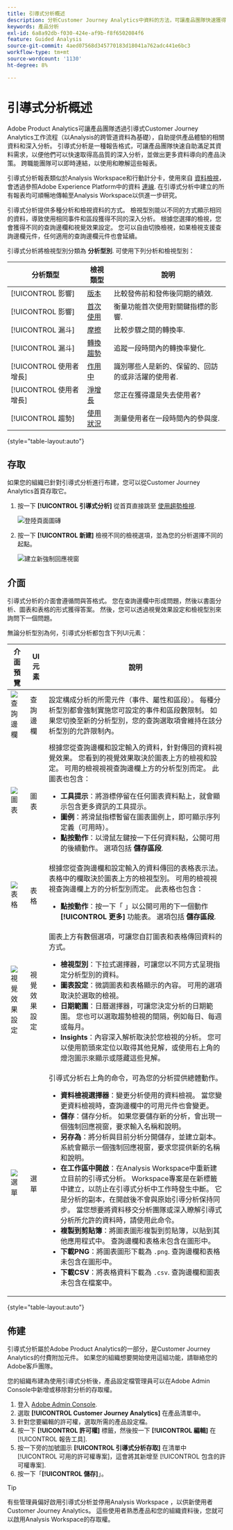```yaml
---
title: 引導式分析概述
description: 分析Customer Journey Analytics中資料的方法，可讓產品團隊快速獲得高品質的深入分析。 也稱為Product Analytics。
keywords: 產品分析
exl-id: 6a8a92db-f030-424e-af9b-f8f6502084f6
feature: Guided Analysis
source-git-commit: 4aed07568d345770183d18041a762adc441e6bc3
workflow-type: tm+mt
source-wordcount: '1130'
ht-degree: 8%

---
```


# 引導式分析概述

Adobe Product Analytics可讓產品團隊透過引導式Customer Journey Analytics工作流程（以Analysis的跨管道資料為基礎），自助提供產品體驗的相關資料和深入分析。 引導式分析是一種報告格式，可讓產品團隊快速自助滿足其資料需求，以便他們可以快速取得高品質的深入分析，並做出更多資料導向的產品決策。 跨職能團隊可以即時連結，以使用和瞭解這些報表。

引導式分析報表類似於Analysis Workspace和行動計分卡，使用來自 [資料檢視](../data-views/data-views.md)，會透過參照Adobe Experience Platform中的資料 [連線](../connections/overview.md). 在引導式分析中建立的所有報表均可順暢地傳輸至Analysis Workspace以供進一步研究。

引導式分析提供多種分析和檢視資料的方式。 檢視型別能以不同的方式顯示相同的資料，導致使用相同事件和區段獲得不同的深入分析。 根據您選擇的檢視，您會獲得不同的查詢邊欄和視覺效果設定。 您可以自由切換檢視，如果檢視支援查詢邊欄元件，任何適用的查詢邊欄元件也會延續。

引導式分析將檢視型別分類為 **分析型別**. 可使用下列分析和檢視型別：

| 分析類型 | 檢視類型 | 說明 |
| --- | --- | --- |
| [!UICONTROL 影響] | [版本](types/release.md) | 比較發佈前和發佈後同期的績效. |
| [!UICONTROL 影響] | [首次使用](types/first-use.md) | 衡量功能首次使用對關鍵指標的影響. |
| [!UICONTROL 漏斗] | [摩擦](types/friction.md) | 比較步驟之間的轉換率. |
| [!UICONTROL 漏斗] | [轉換趨勢](types/conversion-trends.md) | 追蹤一段時間內的轉換率變化. |
| [!UICONTROL 使用者增長] | [作用中](types/active.md) | 識別哪些人是新的、保留的、回訪的或非活躍的使用者. |
| [!UICONTROL 使用者增長] | [淨增長](types/net-growth.md) | 您正在獲得還是失去使用者? |
| [!UICONTROL 趨勢] | [使用狀況](types/usage.md) | 測量使用者在一段時間內的參與度. |

{style="table-layout:auto"}

## 存取

如果您的組織已針對引導式分析進行布建，您可以從Customer Journey Analytics首頁存取它。

1. 按一下 **[!UICONTROL 引導式分析]** 從首頁直接跳至 [使用趨勢檢視](types/usage.md).

   ![登陸頁面圖磚](assets/landing-page-tile.png)

1. 按一下 **[!UICONTROL 新建]** 檢視不同的檢視選項，並為您的分析選擇不同的起點。

   ![建立新強制回應視窗](assets/create-new-modal.png)

## 介面

引導式分析的介面會遵循問與答格式。 您在查詢邊欄中形成問題，然後以書面分析、圖表和表格的形式獲得答案。 然後，您可以透過視覺效果設定和檢視型別來詢問下一個問題。

無論分析型別為何，引導式分析都包含下列UI元素：

| 介面預覽 | UI 元素 | 說明 |
| --- | --- | --- |
| ![查詢邊欄](assets/query-rail.png) | 查詢邊欄 | 設定構成分析的所需元件（事件、屬性和區段）。 每種分析型別都會強制實施您可設定的事件和區段數限制。 如果您切換至新的分析型別，您的查詢選取項會維持在該分析型別的允許限制內。 |
| ![圖表](assets/chart.png) | 圖表 | 根據您從查詢邊欄和設定輸入的資料，針對傳回的資料視覺效果。 您看到的視覺效果取決於圖表上方的檢視和設定。 可用的檢視視視查詢邊欄上方的分析型別而定。 此圖表也包含： <ul><li>**工具提示**：將游標停留在任何圖表資料點上，就會顯示包含更多資訊的工具提示。</li><li>**圖例**：將滑鼠指標暫留在圖表圖例上，即可顯示序列定義（可用時）。</li><li>**點按動作**：以滑鼠左鍵按一下任何資料點，公開可用的後續動作。 選項包括 **儲存區段**.</li></ul> |
| ![表格](assets/table.png) | 表格 | 根據您從查詢邊欄和設定輸入的資料傳回的表格表示法。 表格中的欄取決於圖表上方的檢視型別。 可用的檢視視視查詢邊欄上方的分析型別而定。 此表格也包含： <ul><li>**點按動作**：按一下「 」以公開可用的下一個動作 **[!UICONTROL 更多]** 功能表。 選項包括 **儲存區段**.</li></ul> |
| ![視覺效果設定](assets/visualization-settings.png) | 視覺效果設定 | 圖表上方有數個選項，可讓您自訂圖表和表格傳回資料的方式。<ul><li>**檢視型別**：下拉式選擇器，可讓您以不同方式呈現指定分析型別的資料。</li><li>**圖表設定**：微調圖表和表格顯示的內容。 可用的選項取決於選取的檢視。</li><li>**日期範圍**：日曆選擇器，可讓您決定分析的日期範圍。 您也可以選取趨勢檢視的間隔，例如每日、每週或每月。</li><li>**Insights**：內容深入解析取決於您檢視的分析。 您可以使用箭頭來定位以取得其他見解，或使用右上角的燈泡圖示來顯示或隱藏這些見解。</li></ul> |
| ![選單](assets/menu.png) | 選單 | 引導式分析右上角的命令，可為您的分析提供總體動作。<ul><li>**資料檢視選擇器**：變更分析使用的資料檢視。 當您變更資料檢視時，查詢邊欄中的可用元件也會變更。</li><li>**儲存**：儲存分析。 如果您要儲存新的分析，會出現一個強制回應視窗，要求輸入名稱和說明。</li><li>**另存為**：將分析與目前分析分開儲存，並建立副本。 系統會顯示一個強制回應視窗，要求您提供新的名稱和說明。</li><li>**在工作區中開啟**：在Analysis Workspace中重新建立目前的引導式分析。 Workspace專案是在新標籤中建立，以防止在引導式分析中工作時發生中斷。 它是分析的副本，在開啟後不會與原始引導分析保持同步。 當您想要將資料移交分析團隊或深入瞭解引導式分析所允許的資料時，請使用此命令。</li><li>**複製到剪貼簿**：將圖表圖形複製到剪貼簿，以貼到其他應用程式中。 查詢邊欄和表格未包含在圖形中。</li><li>**下載PNG**：將圖表圖形下載為 `.png`. 查詢邊欄和表格未包含在圖形中。</li><li>**下載CSV**：將表格資料下載為 `.csv`. 查詢邊欄和圖表未包含在檔案中。</li></ul> |

{style="table-layout:auto"}

## 佈建

引導式分析屬於Adobe Product Analytics的一部分，是Customer Journey Analytics的付費附加元件。 如果您的組織想要開始使用這組功能，請聯絡您的Adobe客戶團隊。

您的組織布建為使用引導式分析後，產品設定檔管理員可以在Adobe Admin Console中新增或移除對分析的存取權。

1. 登入 [Adobe Admin Console](https://adminconsole.adobe.com).
1. 選取 **[!UICONTROL Customer Journey Analytics]** 在產品清單中。
1. 針對您要編輯的許可權，選取所需的產品設定檔。
1. 按一下 **[!UICONTROL 許可權]** 標籤，然後按一下 **[!UICONTROL 編輯]** 在 [!UICONTROL 報告工具].
1. 按一下旁的加號圖示 **[!UICONTROL 引導式分析存取]** 在清單中 [!UICONTROL 可用的許可權專案]，這會將其新增至 [!UICONTROL 包含的許可權專案].
1. 按一下「**[!UICONTROL 儲存]**」。

>[!TIP]
>
>有些管理員偏好啟用引導式分析並停用Analysis Workspace ，以供新使用者Customer Journey Analytics。 這些使用者熟悉產品和您的組織資料後，您就可以啟用Analysis Workspace的存取權。
